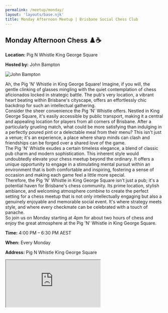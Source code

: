 ```yaml
---
permalink: /meetup/monday/
layout: 'layouts/base.njk'
title: Monday Afternoon Meetup | Brisbane Social Chess Club
---
```


<section class="px-4 max-w-3xl">
  <h2 class="text-center text-xl md:text-2xl font-semibold text-indigo-200 mb-3">
    Monday Afternoon Chess ♟️☕
  </h2>
  <p class="text-gray-200 text-sm"><strong>Location:</strong> Pig N Whistle King George Square</p>
  <p class="text-gray-200 text-sm"><strong>Hosted by:</strong> John Bampton</p>
  <div class="flex justify-center gap-4 flex-wrap">
    <img
      src="https://avatars.githubusercontent.com/u/873384?s=400&v=4"
      alt="John Bampton"
      class="max-w-[150px] rounded-lg mt-2"
    />
  </div>
  <p class="text-sm leading-relaxed">
    Ah, the Pig 'N' Whistle in King George Square! Imagine, if you will, the gentle clinking of glasses mingling with the quiet contemplation of chess aficionados locked in strategic battle. The pub's very location, a vibrant heart beating within Brisbane's cityscape, offers an effortlessly chic backdrop for such an intellectual gathering.
    <br/>
    Consider the sheer convenience the Pig 'N' Whistle offers. Nestled in King George Square, it's easily accessible by public transport, making it a central and appealing location for players from all corners of Brisbane. After a particularly grueling match, what could be more satisfying than indulging in a perfectly poured pint or a delectable meal from their menu? This isn't just a venue; it's an experience, a place where sharp minds can clash and friendships can be forged over a shared love of the game.
    <br/>
    The Pig 'N' Whistle exudes a certain timeless elegance, a blend of classic pub charm and modern sophistication. This inherent style would undoubtedly elevate your chess meetup beyond the ordinary. It offers a unique opportunity to engage in a stimulating mental pursuit within an environment that is both comfortable and inspiring, fostering a sense of occasion and making each game feel a little more special.
    <br/>
    Therefore, the Pig 'N' Whistle in King George Square isn't just a pub; it's a potential haven for Brisbane's chess community. Its prime location, stylish ambiance, and welcoming atmosphere combine to create the perfect setting for a chess meetup that is not only intellectually engaging but also a genuinely enjoyable and memorable social event. It's where strategy meets style, and where every checkmate can be celebrated with a touch of panache.
    <br/>
    So join us on Monday starting at 4pm for about two hours of chess and enjoy the great atmosphere at the Pig 'N' Whistle in King George Square.
  </p>
  <p class="text-gray-200 text-sm"><strong>Time:</strong> 4:00 PM – 6:30 PM AEST</p>
  <p class="text-gray-200 text-sm"><strong>When:</strong> Every Monday</p>
  <p class="text-gray-200 text-sm"><strong>Address:</strong> Pig N Whistle King George Square</p>
  <div class="mt-4">
    <!-- TODO -->
    <!-- <iframe
      src=""
      class="w-full h-64 rounded-lg border-0"
      allowfullscreen=""
      loading="lazy"
    ></iframe> -->
    <iframe
      src="https://www.google.com/maps/embed?pb=!1m18!1m12!1m3!1d3203.540098197516!2d153.02179447513691!3d-27.468417416650944!2m3!1f0!2f0!3f0!3m2!1i1024!2i768!4f13.1!3m3!1m2!1s0x6b915a03703bbe37%3A0xcb01498184b214!2sPig%20&#39;N&#39;%20Whistle%20King%20George%20Square!5e1!3m2!1sen!2snp!4v1757262947925!5m2!1sen!2snp"
      class="w-full h-64 rounded-lg border-0"
      allowfullscreen=""
      loading="lazy"
      referrerpolicy="no-referrer-when-downgrade"
    ></iframe>
  </div>
</section>
